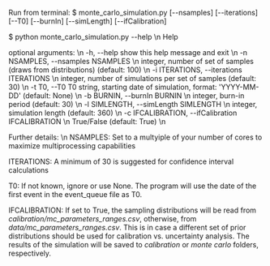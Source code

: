 Run from terminal:
$ monte_carlo_simulation.py [--nsamples] [--iterations] [--T0] [--burnIn] [--simLength] [--ifCalibration]

$ python monte_carlo_simulation.py --help \n
Help

optional arguments: \n
  -h, --help            show this help message and exit \n
  -n NSAMPLES, --nsamples NSAMPLES \n
                        integer, number of set of samples (draws from distributions) (default: 100) \n
  -i ITERATIONS, --iterations ITERATIONS \n
                        integer, number of simulations per set of samples (default: 30) \n
  -t T0, --T0 T0        string, starting date of simulation, format: 'YYYY-MM-DD' (default: None) \n
  -b BURNIN, --burnIn BURNIN \n
                        integer, burn-in period (default: 30) \n
  -l SIMLENGTH, --simLength SIMLENGTH \n
                        integer, simulation length (default: 360) \n
  -c IFCALIBRATION, --ifCalibration IFCALIBRATION \n
                        True/False (default: True) \n

Further details: \n
NSAMPLES: Set to a multyiple of your number of cores to maximize multiprocessing capabilities

ITERATIONS: A minimum of 30 is suggested for confidence interval calculations

T0: If not known, ignore or use None. The program will use the date of the first event in the event_queue file as T0.

IFCALIBRATION: If set to True, the sampling distributions will be read from *calibration/mc_parameters_ranges.csv*, otherwise, from *data/mc_parameters_ranges.csv*. This is in case a different set of prior distributions should be used for calibration vs. uncertainty analysis. The results of the simulation will be saved to *calibration* or *monte carlo* folders, respectively.
